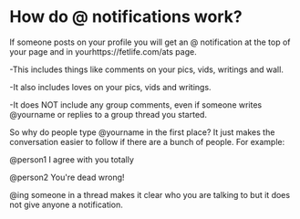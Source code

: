 # How do @ notifications work?

If someone posts on your profile you will get an @ notification at the top of your page and in yourhttps://fetlife.com/ats page.

-This includes things like comments on your pics, vids, writings and wall.

-It also includes loves on your pics, vids and writings.

-It does NOT include any group comments, even if someone writes @yourname or replies to a group thread you started.

So why do people type @yourname in the first place? It just makes the conversation easier to follow if there are a bunch of people. For example:

@person1 I agree with you totally

@person2 You're dead wrong!

@ing someone in a thread makes it clear who you are talking to but it does not give anyone a notification.
